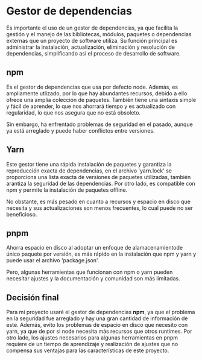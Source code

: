 # Gestor de dependencias

Es importante el uso de un gestor de dependencias, ya que facilita la gestión y el manejo de las bibliotecas, módulos, paquetes o dependencias externas que un proyecto de software utiliza. Su función principal es administrar la instalación, actualización, eliminación y resolución de dependencias, simplificando así el proceso de desarrollo de software.

## npm

Es el gestor de dependencias que usa por defecto node. Además, es ampliamente utlizado, por lo que hay abundantes recursos, debido a ello ofrece una amplia colección de paquetes. También tiene una sintaxis simple y fácil de aprender, lo que nos ahorrará tiempo y es actualizado con regularidad, lo que nos asegura que no está obsoleto.

Sin embargo, ha enfrentado problemas de seguridad en el pasado, aunque ya está arreglado y puede haber conflictos entre versiones.


## Yarn

Este gestor tiene una rápida instalación de paquetes y garantiza la reproducción exacta de dependencias, en el archivo 'yarn.lock' se proporciona una lista exacta de versiones de paquetes utilizadas, también arantiza la seguridad de las dependencias. Por otro lado, es compatible con npm y permite la instalación de paquetes offline.

No obstante, es más pesado en cuanto a recursos y espacio en disco que necesita y sus actualizaciones son menos frecuentes, lo cual puede no ser beneficioso.


## pnpm

Ahorra espacio en disco al adoptar un enfoque de alamacenamientode único paquete por versión, es más rápido en la instalación que npm y yarn y puede usar el archivo 'package.json'.

Pero, algunas herramientas que funcionan con npm o yarn pueden necesitar ajustes y la documentación y comunidad son más limitadas.


## Decisión final
Para mi proyecto usaré el gestor de dependencias  **npm**, ya que el problema en la seguridad fue arreglado y hay una gran cantidad de información de este. Además, evito los problemas de espacio en disco que necesito con yarn, ya que de por si node necesita más recursos que otros runtimes. Por otro lado, los ajustes necesarios para algunas herramientas en pnpm requiere de un tiempo de aprendizaje y realización de ajustes que no compensa sus ventajas para las características de este proyecto.